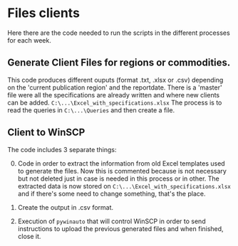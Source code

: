 # Files clients

Here there are the code needed to run the scripts in the different processes for each week.

## Generate Client Files for regions or commodities.
This code produces different ouputs (format .txt, .xlsx or .csv) depending on the 'current publication region' and the reportdate.
There is a 'master' file were all the specifications are already written and where new clients can be added. `C:\...\Excel_with_specifications.xlsx`
The process is to read the queries in `C:\...\Queries` and then create a file.


## Client to WinSCP
The code includes 3 separate things:

0. Code in order to extract the information from old Excel templates used to generate the files. Now this is commented because is not necessary but not deleted just in case is 
needed in this process or in other. The extracted data is now stored on `C:\...\Excel_with_specifications.xlsx`
and if there's some need to change something, that's the place.

1. Create the output in .csv format.

2. Execution of `pywinauto` that will control WinSCP in order to send instructions to upload the previous generated files and when finished, close it.
